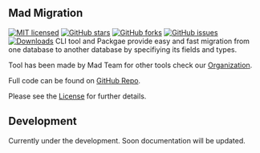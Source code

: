 ## Mad Migration

[![MIT licensed](https://img.shields.io/github/license/MadMigrationTeam/mad-migration)](https://raw.githubusercontent.com/MadeByMads/mad-migration/master/LICENSE)
[![GitHub stars](https://img.shields.io/github/stars/MadMigrationTeam/mad-migration.svg)](https://github.com/MadeByMads/mad-migration/stargazers)
[![GitHub forks](https://img.shields.io/github/forks/MadMigrationTeam/mad-migration.svg)](https://github.com/MadeByMads/mad-migration/network/members)
[![GitHub issues](https://img.shields.io/github/issues-raw/MadMigrationTeam/mad-migration)](https://github.com/MadeByMads/mad-migration/issues)
[![Downloads](https://pepy.tech/project/madmigration)](https://pepy.tech/project/madmigration)
CLI tool and Packgae provide easy and fast migration from one database to another database by specifiying its fields and types. 

Tool has been made by Mad Team for other tools check our [Organization](https://github.com/MadMigrationTeam).

Full code can be found on [GitHub Repo](https://github.com/MadMigrationTeam/mad-migration).


Please see the [License](license.md) for further details.


## Development

Currently under the development. Soon documentation will be updated.